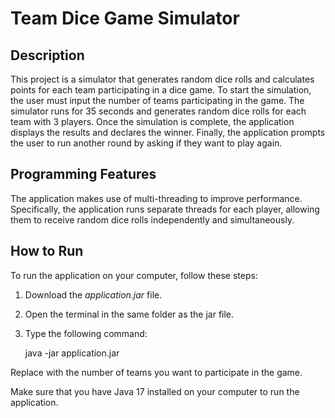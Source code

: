 # Team Dice Game Simulator

## Description
This project is a simulator that generates random dice rolls and calculates points for each team participating in a dice game. To start the simulation, the user must input the number of teams participating in the game. The simulator runs for 35 seconds and generates random dice rolls for each team with 3 players. Once the simulation is complete, the application displays the results and declares the winner. Finally, the application prompts the user to run another round by asking if they want to play again.

## Programming Features
The application makes use of multi-threading to improve performance. Specifically, the application runs separate threads for each player, allowing them to receive random dice rolls independently and simultaneously.

## How to Run
To run the application on your computer, follow these steps:
1. Download the *application.jar* file.
2. Open the terminal in the same folder as the jar file.
3. Type the following command:


      java -jar application.jar <n>

Replace <n> with the number of teams you want to participate in the game.

Make sure that you have Java 17 installed on your computer to run the application.